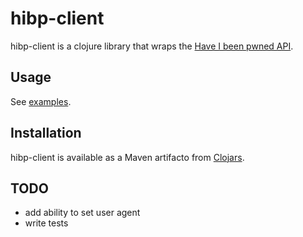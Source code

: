 # hibp-client

hibp-client is a clojure library that wraps the [Have I been pwned API](https://haveibeenpwned.com/API/v2).

## Usage

See [examples](test/hibp_client/examples.clj).

## Installation

hibp-client is available as a Maven artifacto from [Clojars](https://clojars.org/hibp-client).

## TODO
 - add ability to set user agent
 - write tests
